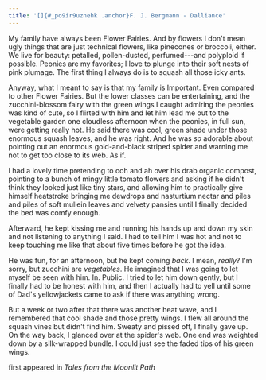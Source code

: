 ```yaml
---
title: '[]{#_po9ir9uznehk .anchor}F. J. Bergmann - Dalliance'
---
```


My family have always been Flower Fairies. And by flowers I don\'t mean
ugly things that are just technical flowers, like pinecones or broccoli,
either. We live for beauty: petalled, pollen-dusted, perfumed---and
polyploid if possible. Peonies are my favorites; I love to plunge into
their soft nests of pink plumage. The first thing I always do is to
squash all those icky ants.

Anyway, what I meant to say is that my family is Important. Even
compared to other Flower Fairies. But the lower classes can be
entertaining, and the zucchini-blossom fairy with the green wings I
caught admiring the peonies was kind of cute, so I flirted with him and
let him lead me out to the vegetable garden one cloudless afternoon when
the peonies, in full sun, were getting really hot. He said there was
cool, green shade under those enormous squash leaves, and he was right.
And he was *so* adorable about pointing out an enormous gold-and-black
striped spider and warning me not to get too close to its web. As if.

I had a lovely time pretending to ooh and ah over his drab organic
compost, pointing to a bunch of mingy little tomato flowers and asking
if he didn\'t think they looked just like tiny stars, and allowing him
to practically give himself heatstroke bringing me dewdrops and
nasturtium nectar and piles and piles of soft mullein leaves and velvety
pansies until I finally decided the bed was comfy enough.

Afterward, he kept kissing me and running his hands up and down my skin
and not listening to anything I said. I had to tell him I was hot and
not to keep touching me like that about five times before he got the
idea.

He was fun, for an afternoon, but he kept coming *back*. I mean,
*really*? I\'m sorry, but zucchini are *vegetables*. He imagined that I
was going to let myself be seen with him. In. Public. I tried to let him
down gently, but I finally had to be honest with him, and then I
actually had to yell until some of Dad\'s yellowjackets came to ask if
there was anything wrong.

But a week or two after that there was another heat wave, and I
remembered that cool shade and those pretty wings. I flew all around the
squash vines but didn\'t find him. Sweaty and pissed off, I finally gave
up. On the way back, I glanced over at the spider\'s web. One end was
weighted down by a silk-wrapped bundle. I could just see the faded tips
of his green wings.

first appeared in *Tales from the Moonlit Path*
